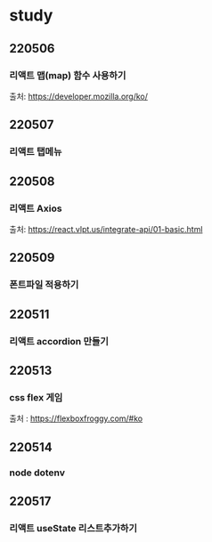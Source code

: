 # study
## 220506  
### 리액트 맵(map) 함수 사용하기    
출처: https://developer.mozilla.org/ko/

## 220507  
### 리액트 탭메뉴  

## 220508
### 리액트 Axios  
출처: https://react.vlpt.us/integrate-api/01-basic.html  

## 220509  
### 폰트파일 적용하기  

## 220511  
### 리액트 accordion 만들기  

## 220513  
### css flex 게임
출처 : https://flexboxfroggy.com/#ko

## 220514  
### node dotenv  

## 220517  
### 리액트 useState 리스트추가하기
